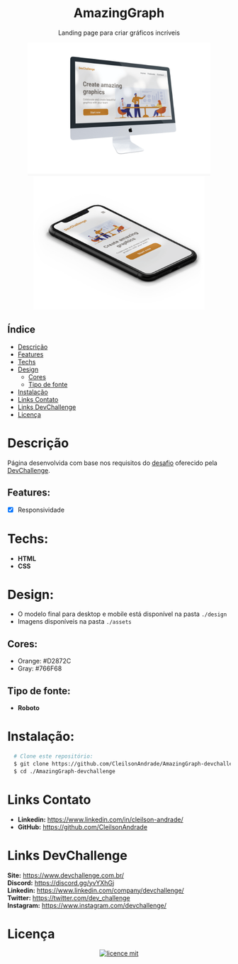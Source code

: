 <div align="center">
  <h1>AmazingGraph</h1>
  <p>Landing page para criar gráficos incríveis</p>
  <img src="./design/desktop-model.png" height="300">
  <img src="./design/mobile-model.png" height="300"> 
</div>

## Índice

* [Descrição](#descrição)
* [Features](#features) 
* [Techs](#techs) 
* [Design](#design)
  * [Cores](#cores)
  * [Tipo de fonte](#tipo-de-fonte)
* [Instalação](#instalação)
* [Links Contato](#links-contato)
* [Links DevChallenge](#links-devchallenge)
* [Licença](#licença)

# Descrição
Página desenvolvida com base nos requisitos do [desafio](https://github.com/Lorenalgm/AmazingGraph) oferecido pela [DevChallenge](https://devchallenge.now.sh/).

## Features:
- [x] Responsividade<br>

# Techs: 
- **HTML**
- **CSS**

# Design:
- O modelo final para desktop e mobile está disponível na pasta `./design`
- Imagens disponíveis na pasta `./assets`<br>

## Cores:
- Orange: #D2872C<br>
- Gray: #766F68<br>

## Tipo de fonte:
- **Roboto**

# Instalação:
```bash
  # Clone este repositório:
  $ git clone https://github.com/CleilsonAndrade/AmazingGraph-devchallenge
  $ cd ./AmazingGraph-devchallenge
```

# Links Contato
- **Linkedin:** https://www.linkedin.com/in/cleilson-andrade/<br>
- **GitHub:** https://github.com/CleilsonAndrade<br>

# Links DevChallenge
**Site:** https://www.devchallenge.com.br/ <br>
**Discord:** https://discord.gg/yvYXhGj <br>
**Linkedin:** https://www.linkedin.com/company/devchallenge/<br>
**Twitter:** https://twitter.com/dev_challenge<br>
**Instagram:** https://www.instagram.com/devchallenge/<br>

# Licença
<p align="center"><a href="https://github.com/CleilsonAndrade/AmazingGraph-devchallenge/blob/master/LICENSE"><img src="https://camo.githubusercontent.com/002151a49ee9afae7ce4c2bce93056c9f0e108fbd14e5a7e46e7e79d87bb1071/68747470733a2f2f696d672e736869656c64732e696f2f62616467652f6c6963656e63652d4d49542d626c75652e7376673f7374796c653d666c61742d737175617265" alt="licence mit" data-canonical-src="https://img.shields.io/badge/licence-MIT-blue.svg?style=flat-square" style="max-width:100%;"></a></p>
